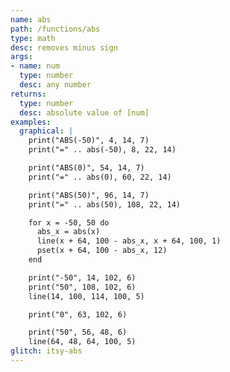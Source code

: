 ```yaml
---
name: abs
path: /functions/abs
type: math
desc: removes minus sign
args:
- name: num
  type: number
  desc: any number
returns:
  type: number
  desc: absolute value of [num]
examples:
  graphical: |
    print("ABS(-50)", 4, 14, 7)
    print("=" .. abs(-50), 8, 22, 14)

    print("ABS(0)", 54, 14, 7)
    print("=" .. abs(0), 60, 22, 14)

    print("ABS(50)", 96, 14, 7)
    print("=" .. abs(50), 108, 22, 14)

    for x = -50, 50 do
      abs_x = abs(x)
      line(x + 64, 100 - abs_x, x + 64, 100, 1)
      pset(x + 64, 100 - abs_x, 12)
    end

    print("-50", 14, 102, 6)
    print("50", 108, 102, 6)
    line(14, 100, 114, 100, 5)

    print("0", 63, 102, 6)

    print("50", 56, 48, 6)
    line(64, 48, 64, 100, 5)
glitch: itsy-abs
---
```


